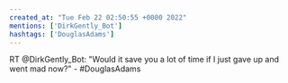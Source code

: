 ```yaml
---
created_at: "Tue Feb 22 02:50:55 +0000 2022"
mentions: ['DirkGently_Bot']
hashtags: ['DouglasAdams']
---
```


RT @DirkGently_Bot: "Would it save you a lot of time if I just gave up and went mad now?" - #DouglasAdams